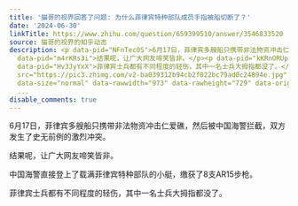 ```yaml
---
title: '猫哥的视界回答了问题: 为什么菲律宾特种部队成员手指被船切断了？'
date: '2024-06-30'
linkTitle: https://www.zhihu.com/question/659399510/answer/3546833520
source: 猫哥的视界的知乎动态
description: <p data-pid="NFnTec0S">6月17日，菲律宾多艘船只携带非法物资冲击仁爱礁，然后被中国海警拦截，双方发生了史无前例的激烈冲突。</p><p
  data-pid="m4rKRs3i">结果呢，让广大网友啼笑皆非。</p><p data-pid="kKRnORUp">中国海警直接登上了载满菲律宾特种部队的小艇，缴获了8支AR15步枪。</p><p
  data-pid="Hv3JyYxX">菲律宾士兵都有不同程度的轻伤，其中一名士兵大拇指都没了。</p><figure data-size="normal"><img
  src="https://pic3.zhimg.com/v2-ba039312b94cb2f022bc79ad0c24894e.jpg" data-caption=""
  data-size="normal" data-rawwidth="973" data-rawheight="729" data-original-token="v2-ba039
  ...
disable_comments: true
---
```

<p data-pid="NFnTec0S">6月17日，菲律宾多艘船只携带非法物资冲击仁爱礁，然后被中国海警拦截，双方发生了史无前例的激烈冲突。</p><p data-pid="m4rKRs3i">结果呢，让广大网友啼笑皆非。</p><p data-pid="kKRnORUp">中国海警直接登上了载满菲律宾特种部队的小艇，缴获了8支AR15步枪。</p><p data-pid="Hv3JyYxX">菲律宾士兵都有不同程度的轻伤，其中一名士兵大拇指都没了。</p><figure data-size="normal"><img src="https://pic3.zhimg.com/v2-ba039312b94cb2f022bc79ad0c24894e.jpg" data-caption="" data-size="normal" data-rawwidth="973" data-rawheight="729" data-original-token="v2-ba039 ...
